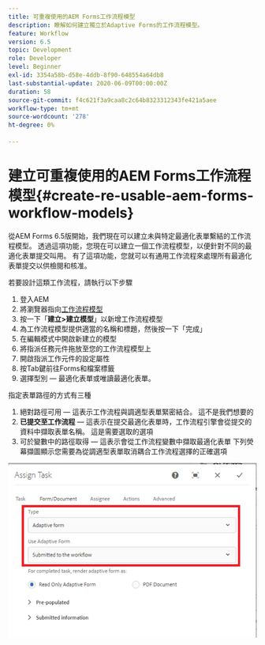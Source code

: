```yaml
---
title: 可重複使用的AEM Forms工作流程模型
description: 瞭解如何建立獨立於Adaptive Forms的工作流程模型。
feature: Workflow
version: 6.5
topic: Development
role: Developer
level: Beginner
exl-id: 3354a58b-d58e-4ddb-8f90-648554a64db8
last-substantial-update: 2020-06-09T00:00:00Z
duration: 58
source-git-commit: f4c621f3a9caa8c2c64b8323312343fe421a5aee
workflow-type: tm+mt
source-wordcount: '278'
ht-degree: 0%

---
```


# 建立可重複使用的AEM Forms工作流程模型{#create-re-usable-aem-forms-workflow-models}

從AEM Forms 6.5版開始，我們現在可以建立未與特定最適化表單繫結的工作流程模型。 透過這項功能，您現在可以建立一個工作流程模型，以便針對不同的最適化表單提交叫用。 有了這項功能，您就可以有通用工作流程來處理所有最適化表單提交以供檢閱和核准。

若要設計這類工作流程，請執行以下步驟

1. 登入AEM
1. 將瀏覽器指向[工作流程模型](http://localhost:4502/libs/cq/workflow/admin/console/content/models.html)
1. 按一下「__建立>建立模型__」以新增工作流程模型
1. 為工作流程模型提供適當的名稱和標題，然後按一下「完成」
1. 在編輯模式中開啟新建立的模型
1. 將指派任務元件拖放至您的工作流程模型上
1. 開啟指派工作元件的設定屬性
1. 按Tab鍵前往Forms和檔案標籤
1. 選擇型別 — 最適化表單或唯讀最適化表單。

指定表單路徑的方式有三種

1. 絕對路徑可用 — 這表示工作流程與調適型表單緊密結合。 這不是我們想要的
1. **已提交至工作流程** — 這表示在提交最適化表單時，工作流程引擎會從提交的資料中擷取表單名稱。 這是需要選取的選項
1. 可於變數中的路徑取得 — 這表示會從工作流程變數中擷取最適化表單
下列熒幕擷圖顯示您需要為從調適型表單取消耦合工作流程選擇的正確選項

![可重複使用的AEM Forms工作流程模型](assets/workflomodel.PNG)
